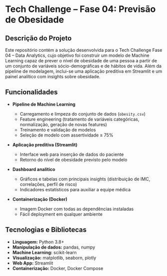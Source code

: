 # Tech Challenge – Fase 04: Previsão de Obesidade

## Descrição do Projeto  
Este repositório contém a solução desenvolvida para o Tech Challenge Fase 04 – Data Analytics, cujo objetivo foi construir um modelo de Machine Learning capaz de prever o nível de obesidade de uma pessoa a partir de um conjunto de variáveis sócio-demográficas e de hábitos de vida. Além da pipeline de modelagem, inclui-se uma aplicação preditiva em Streamlit e um painel analítico com insights sobre obesidade.

## Funcionalidades  
- **Pipeline de Machine Learning**  
  - Carregamento e limpeza do conjunto de dados (`obesity.csv`)  
  - Feature engineering (tratamento de variáveis categóricas, normalização, geração de novas features)  
  - Treinamento e validação de modelos  
  - Seleção de modelo com assertividade ≥ 75%  

- **Aplicação preditiva (Streamlit)**  
  - Interface web para inserção de dados do paciente  
  - Retorno do nível de obesidade previsto pelo modelo  

- **Dashboard analítico**  
  - Gráficos e tabelas com principais insights (distribuição de IMC, correlações, perfil de risco)  
  - Indicadores estatísticos para auxiliar a equipe médica  

- **Containerização (Docker)**  
  - Imagem Docker com todas as dependências instaladas  
  - Fácil deployment em qualquer ambiente  

## Tecnologias e Bibliotecas  
- **Linguagem:** Python 3.8+  
- **Manipulação de dados:** pandas, numpy  
- **Machine Learning:** scikit-learn  
- **Visualização:** matplotlib, seaborn, plotly  
- **Web App:** Streamlit  
- **Containerização:** Docker, Docker Compose  
